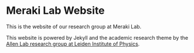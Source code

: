 # Meraki Lab Website

This is the website of our research group at Meraki Lab.

This website is powered by Jekyll and the academic research theme by the [Allen Lab research group at Leiden Institute of Physics](http://www.allanlab.org/aboutwebsite.html).
